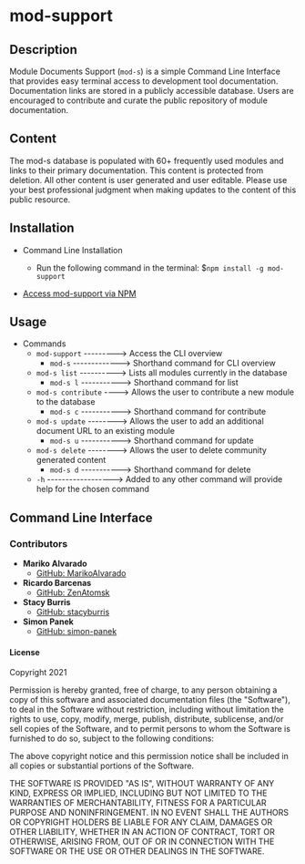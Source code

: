 # mod-support

## Description

Module Documents Support (`mod-s`) is a simple Command Line Interface that provides easy terminal access to development tool documentation. Documentation links are stored in a publicly accessible database. Users are encouraged to contribute and curate the public repository of module documentation.

## Content

The mod-s database is populated with 60+ frequently used modules and links to their primary documentation. This content is protected from deletion. All other content is user generated and user editable. Please use your best professional judgment when making updates to the content of this public resource.

## Installation

- Command Line Installation
  - Run the following command in the terminal: $`npm install -g mod-support`

- [Access mod-support via NPM](https://www.npmjs.com/package/mod-support)

## Usage

- Commands
  - `mod-support` ---------> Access the CLI overview
    - `mod-s` -------------> Shorthand command for CLI overview
  - `mod-s list` ----------> Lists all modules currently in the database
    - `mod-s l` -----------> Shorthand command for list
  - `mod-s contribute` ----> Allows the user to contribute a new module to the database
    - `mod-s c` -----------> Shorthand command for contribute
  - `mod-s update` --------> Allows the user to add an additional document URL to an existing module
    - `mod-s u` -----------> Shorthand command for update
  - `mod-s delete` --------> Allows the user to delete community generated content
    - `mod-s d` -----------> Shorthand command for delete
  - `-h` ------------------> Added to any other command will provide help for the chosen command

## Command Line Interface

<!-- Provide a screen shot of the CLI overview -->

### Contributors

- **Mariko Alvarado**
  - [GitHub: MarikoAlvarado](https://github.com/MarikoAlvarado)
- **Ricardo Barcenas**
  - [GitHub: ZenAtomsk](https://github.com/ZenAtomsk)
- **Stacy Burris**
  - [GitHub: stacyburris](https://github.com/stacyburris)
- **Simon Panek**
  - [GitHub: simon-panek](https://github.com/simon-panek)

#### License

Copyright 2021 

Permission is hereby granted, free of charge, to any person obtaining a copy of this software and associated documentation files (the "Software"), to deal in the Software without restriction, including without limitation the rights to use, copy, modify, merge, publish, distribute, sublicense, and/or sell copies of the Software, and to permit persons to whom the Software is furnished to do so, subject to the following conditions:

The above copyright notice and this permission notice shall be included in all copies or substantial portions of the Software.

THE SOFTWARE IS PROVIDED "AS IS", WITHOUT WARRANTY OF ANY KIND, EXPRESS OR IMPLIED, INCLUDING BUT NOT LIMITED TO THE WARRANTIES OF MERCHANTABILITY, FITNESS FOR A PARTICULAR PURPOSE AND NONINFRINGEMENT. IN NO EVENT SHALL THE AUTHORS OR COPYRIGHT HOLDERS BE LIABLE FOR ANY CLAIM, DAMAGES OR OTHER LIABILITY, WHETHER IN AN ACTION OF CONTRACT, TORT OR OTHERWISE, ARISING FROM, OUT OF OR IN CONNECTION WITH THE SOFTWARE OR THE USE OR OTHER DEALINGS IN THE SOFTWARE.
